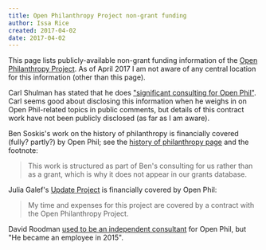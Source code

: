 ```yaml
---
title: Open Philanthropy Project non-grant funding
author: Issa Rice
created: 2017-04-02
date: 2017-04-02
---
```


This page lists publicly-available non-grant funding information of the [Open
Philanthropy Project](http://www.openphilanthropy.org/).
As of April 2017 I am not aware of any central location for this information
(other than this page).

Carl Shulman has stated that he does ["significant consulting for Open
Phil"](http://effective-altruism.com/ea/15g/small_donors_can_plan_to_make_better_bets_than/).
Carl seems good about disclosing this information when he weighs in on Open
Phil-related topics in public comments, but details of this contract work have
not been publicly disclosed (as far as I am aware).

Ben Soskis's work on the history of philanthropy is financially covered (fully?
partly?) by Open Phil; see the [history of philanthropy
page](http://www.openphilanthropy.org/research/history-of-philanthropy#Other_work_weve_commissioned)
and the footnote:

> This work is structured as part of Ben's consulting for us rather than as a
> grant, which is why it does not appear in our grants database.

Julia Galef's [Update Project](https://juliagalef.com/update-project/) is
financially covered by Open Phil:

> My time and expenses for this project are covered by a contract with the Open
> Philanthropy Project.

David Roodman [used to be an independent consultant](http://www.openphilanthropy.org/about/team/david-roodman)
for Open Phil, but "He became an employee in 2015".
